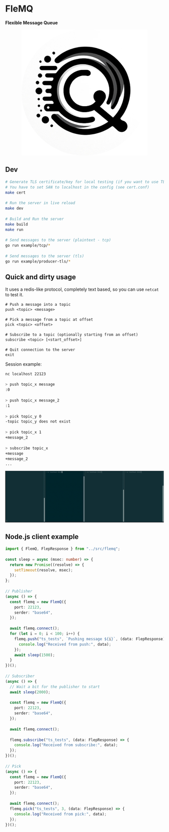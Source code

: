 # FleMQ

**Flexible Message Queue**

<p align="center">
  <img src='assets/logo.png' width='400'>
</p>

## Dev

```sh
# Generate TLS certificate/key for local testing (if you want to use TLS)
# You have to set SAN to localhost in the config (see cert.conf)
make cert

# Run the server in live reload
make dev

# Build and Run the server
make build
make run

# Send messages to the server (plaintext - tcp)
go run example/tcp/*

# Send messages to the server (tls)
go run example/producer-tls/*
```

## Quick and dirty usage

It uses a redis-like protocol, completely text based, so you can use `netcat` to test it.

```
# Push a message into a topic
push <topic> <message>

# Pick a message from a topic at offset
pick <topic> <offset>

# Subscribe to a topic (optionally starting from an offset)
subscribe <topic> [<start_offset>]

# Quit connection to the server
exit
```

Session example:

```sh
nc localhost 22123

> push topic_x message
:0

> push topic_x message_2
:1

> pick topic_y 0
-topic topic_y does not exist

> pick topic_x 1
+message_2

> subscribe topic_x
+message
+message_2
...
```

![Example](https://github.com/alainrk/flemq/raw/main/assets/flemq.gif)

## Node.js client example

```ts
import { FlemQ, FlepResponse } from "../src/flemq";

const sleep = async (msec: number) => {
  return new Promise((resolve) => {
    setTimeout(resolve, msec);
  });
};

// Publisher
(async () => {
  const flemq = new FlemQ({
    port: 22123,
    serder: "base64",
  });

  await flemq.connect();
  for (let i = 0; i < 100; i++) {
    flemq.push("ts_tests", `Pushing message ${i}`, (data: FlepResponse) => {
      console.log("Received from push:", data);
    });
    await sleep(1500);
  }
})();

// Subscriber
(async () => {
  // Wait a bit for the publisher to start
  await sleep(2000);

  const flemq = new FlemQ({
    port: 22123,
    serder: "base64",
  });

  await flemq.connect();

  flemq.subscribe("ts_tests", (data: FlepResponse) => {
    console.log("Received from subscribe:", data);
  });
})();

// Pick
(async () => {
  const flemq = new FlemQ({
    port: 22123,
    serder: "base64",
  });

  await flemq.connect();
  flemq.pick("ts_tests", 3, (data: FlepResponse) => {
    console.log("Received from pick:", data);
  });
})();
```
